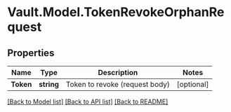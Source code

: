 # Vault.Model.TokenRevokeOrphanRequest

## Properties

Name | Type | Description | Notes
------------ | ------------- | ------------- | -------------
**Token** | **string** | Token to revoke (request body) | [optional] 

[[Back to Model list]](../README.md#documentation-for-models) [[Back to API list]](../README.md#documentation-for-api-endpoints) [[Back to README]](../README.md)

